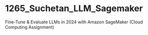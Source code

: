# 1265_Suchetan_LLM_Sagemaker
Fine-Tune &amp; Evaluate LLMs in 2024 with Amazon SageMaker  (Cloud Computing Assignment)
